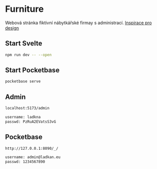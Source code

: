 # Furniture

Webová stránka fiktivní nábytkářské firmay s administrací. 
[Inspirace pro design](https://untree.co/free-templates/furni-furniture-ecommerce-website-template-free-download/)
## Start Svelte
```bash
npm run dev -- --open
```
## Start Pocketbase
```bash
pocketbase serve
```
## Admin
```bash
localhost:5173/admin

username: ladkna
passwd: PzRuA2EVatsS3vG
```
## Pocketbase
```bash
http://127.0.0.1:8090/_/

username: admin@ladkan.eu
passwd: 1234567890
```
